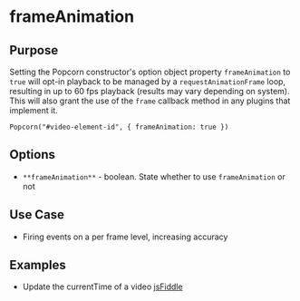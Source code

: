 # frameAnimation #

## Purpose ##

Setting the Popcorn constructor's option object property `frameAnimation` to `true` will opt-in playback to be managed by a `requestAnimationFrame` loop, resulting in up to 60 fps playback (results may vary depending on system). This will also grant the use of the `frame` callback method in any plugins that implement it.

`Popcorn("#video-element-id", { frameAnimation: true })`

## Options ##

* `**frameAnimation**` - boolean. State whether to use `frameAnimation` or not

## Use Case ##

* Firing events on a per frame level, increasing accuracy

## Examples ##

* Update the currentTime of a video [jsFiddle](http://jsfiddle.net/popcornjs/JVUdb/)
